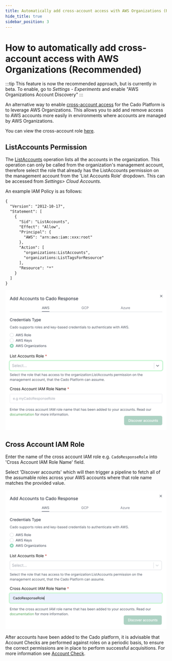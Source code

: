 ```yaml
---
title: Automatically add cross-account access with AWS Organizations (Recommended)
hide_title: true
sidebar_position: 3
---
```


# How to automatically add cross-account access with AWS Organizations (Recommended)

:::tip
This feature is now the recommended approach, but is currently in beta. To enable, go to *Settings - Experiments* and enable "AWS Organizations Account Discovery"
:::

An alternative way to enable [cross-account access](./cross-account-creation.md) for the Cado Platform is to leverage AWS Organizations. This allows you to add and remove access to AWS accounts more easily in environments where accounts are managed by AWS Organizations.

You can view the cross-account role [here](https://github.com/cado-security/Deployment-Templates/blob/main/cross-account/CrossAccountPolicy.yaml).

## ListAccounts Permission

The [ListAccounts](https://docs.aws.amazon.com/organizations/latest/APIReference/API_ListAccounts.html) operation lists all the accounts in the organization. This operation can only be called from the organization's management account, therefore select the role that already has the ListAccounts permission on the management account from the 'List Accounts Role' dropdown. This can be accessed from *Settings> Cloud Accounts*.

An example IAM Policy is as follows:

```
{
  "Version": "2012-10-17",
  "Statement": [
    {
      "Sid": "ListAccounts",
      "Effect": "Allow",
      "Principal": {
        "AWS": "arn:aws:iam::xxx:root"
      },
      "Action": [
        "organizations:ListAccounts",
        "organizations:ListTagsForResource"
      ],
      "Resource": "*"
    }
  ]
}
```

![Select List Accounts Role](/img/aws-orgs-list-accounts-role.png)

## Cross Account IAM Role

Enter the name of the cross account IAM role e.g. `CadoResponseRole` into 'Cross Account IAM Role Name' field.

Select 'Discover accounts' which will then trigger a pipeline to fetch all of the assumable roles across your AWS accounts where that role name matches the provided value.

![AWS Orgs Settings in Cado](/img/aws-orgs-cross-account-iam-role.png)

After accounts have been added to the Cado platform, it is advisable that Account Checks are performed against roles on a periodic basis, to ensure the correct permissions are in place to perform successful acquisitions. For more information see [Account Check](/cado-response/manage/monitoring#account-check).
